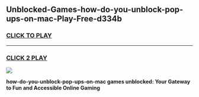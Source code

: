 
## Unblocked-Games-how-do-you-unblock-pop-ups-on-mac-Play-Free-d334b
<h3>
<a href="https://premium76.site?title=how-do-you-unblock-pop-ups-on-mac&ref=23A">CLICK TO PLAY</a></h3>
<hr>

<h3>
<a href="https://premium76.site?title=how-do-you-unblock-pop-ups-on-mac&ref=23A">CLICK 2 PLAY</a>
  
</h3>

<a href="https://premium76.site?title=how-do-you-unblock-pop-ups-on-mac&ref=23A"><img src="https://clearcache.store/games.png"></a>


**how-do-you-unblock-pop-ups-on-mac games unblocked: Your Gateway to Fun and Accessible Online Gaming**
